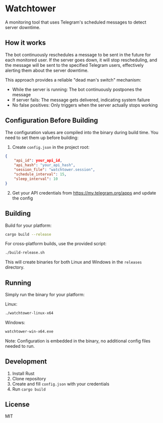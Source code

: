 # Watchtower

A monitoring tool that uses Telegram's scheduled messages to detect server downtime.

## How it works

The bot continuously reschedules a message to be sent in the future for each monitored user. If the server goes down, it will stop rescheduling, and the message will be sent to the specified Telegram users, effectively alerting them about the server downtime.

This approach provides a reliable "dead man's switch" mechanism:
- While the server is running: The bot continuously postpones the message
- If server fails: The message gets delivered, indicating system failure
- No false positives: Only triggers when the server actually stops working

## Configuration Before Building

The configuration values are compiled into the binary during build time. You need to set them up before building:

1. Create `config.json` in the project root:
```json
{
    "api_id": your_api_id,
    "api_hash": "your_api_hash",
    "session_file": "watchtower.session",
    "schedule_interval": 15,
    "sleep_interval": 10
}
```

2. Get your API credentials from https://my.telegram.org/apps and update the config

## Building

Build for your platform:
```bash
cargo build --release
```

For cross-platform builds, use the provided script:
```bash
./build-release.sh
```

This will create binaries for both Linux and Windows in the `releases` directory.

## Running

Simply run the binary for your platform:

Linux:
```bash
./watchtower-linux-x64
```

Windows:
```bash
watchtower-win-x64.exe
```

Note: Configuration is embedded in the binary, no additional config files needed to run.

## Development

1. Install Rust
2. Clone repository
3. Create and fill `config.json` with your credentials
4. Run `cargo build`

## License

MIT